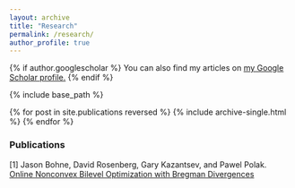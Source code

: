 ```yaml
---
layout: archive
title: "Research"
permalink: /research/
author_profile: true
---
```


{% if author.googlescholar %}
  You can also find my articles on <u><a href="{{author.googlescholar}}">my Google Scholar profile</a>.</u>
{% endif %}

{% include base_path %}

{% for post in site.publications reversed %}
  {% include archive-single.html %}
{% endfor %}


### Publications

[1] Jason Bohne, David Rosenberg, Gary Kazantsev, and Pawel Polak. [Online Nonconvex Bilevel Optimization with Bregman Divergences](https://arxiv.org/pdf/2409.10470v1)


